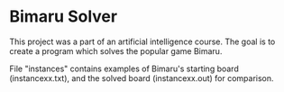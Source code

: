 # Bimaru Solver

This project was a part of an artificial intelligence course. The goal is to create a program which solves the popular game Bimaru.

File "instances" contains examples of Bimaru's starting board (instancexx.txt), and the solved board (instancexx.out) for comparison.

